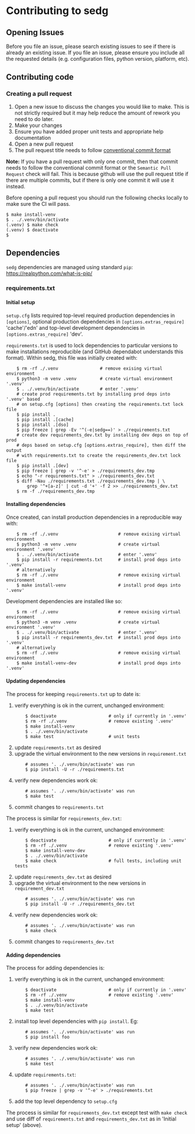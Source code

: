 # Contributing to sedg

## Opening Issues

Before you file an issue, please search existing issues to see if there is
already an existing issue. If you file an issue, please ensure you include all
the requested details (e.g. configuration files, python version, platform,
etc).

## Contributing code

### Creating a pull request

1. Open a new issue to discuss the changes you would like to make. This is not
   strictly required but it may help reduce the amount of rework you need to do
   later.
2. Make your changes
3. Ensure you have added proper unit tests and appropriate help documentation
4. Open a new pull request
6. The pull request title needs to follow [conventional commit format](https://www.conventionalcommits.org/en/v1.0.0/#summary)

**Note:** If you have a pull request with only one commit, then that commit
needs to follow the conventional commit format or the `Semantic Pull Request`
check will fail. This is because github will use the pull request title if
there are multiple commits, but if there is only one commit it will use it
instead.

Before opening a pull request you should run the following checks locally to
make sure the CI will pass.

```shell
$ make install-venv
$ . ./.venv/bin/activate
(.venv) $ make check
(.venv) $ deactivate
$
```

## Dependencies

`sedg` dependencies are managed using standard `pip`:
https://realpython.com/what-is-pip/

### requirements.txt

#### Initial setup

`setup.cfg` lists required top-level required production dependencies in
`[options]`, optional production dependencies in `[options.extras_require]`
'cache'/'edn' and top-level development dependencies in
`[options.extras_require]` 'dev'.

`requirements.txt` is used to lock dependencies to particular versions to make
installations reproducible (and GitHub dependabot understands this format).
Within sedg, this file was initially created with:

```
    $ rm -rf ./.venv                # remove exising virtual environment
    $ python3 -m venv .venv         # create virtual environment '.venv'
    $ . ./.venv/bin/activate        # enter '.venv'
    # create prod requirements.txt by installing prod deps into '.venv' based
    # on setup.cfg [options] then creating the requirements.txt lock file
    $ pip install .
    $ pip install .[cache]
    $ pip install .[dso]
    $ pip freeze | grep -Ev '^(-e|sedg==)' > ./requirements.txt
    # create dev requirements_dev.txt by installing dev deps on top of prod
    # deps based on setup.cfg [options.extras_require], then diff the output
    # with requirements.txt to create the requirements_dev.txt lock file
    $ pip install .[dev]
    $ pip freeze | grep -v '^-e' > ./requirements_dev.tmp
    $ echo "-r requirements.txt" > ./requirements_dev.txt
    $ diff -Nau ./requirements.txt ./requirements_dev.tmp | \
        grep '^+[a-z]' | cut -d '+' -f 2 >> ./requirements_dev.txt
    $ rm -f ./requirements_dev.tmp
```

#### Installing dependencies

Once created, can install production dependencies in a reproducible way with:

```
    $ rm -rf ./.venv                       # remove exising virtual environment
    $ python3 -m venv .venv                # create virtual environment '.venv'
    $ . ./.venv/bin/activate               # enter '.venv'
    $ pip install -r requirements.txt      # install prod deps into '.venv'
    # alternatively
    $ rm -rf ./.venv                       # remove exising virtual environment
    $ make install-venv                    # install prod deps into '.venv'
```

Development dependencies are installed like so:

```
    $ rm -rf ./.venv                       # remove exising virtual environment
    $ python3 -m venv .venv                # create virtual environment '.venv'
    $ . ./.venv/bin/activate               # enter '.venv'
    $ pip install -r requirements_dev.txt  # install prod deps into '.venv'
    # alternatively
    $ rm -rf ./.venv                       # remove exising virtual environment
    $ make install-venv-dev                # install prod deps into '.venv'
```

#### Updating dependencies

The process for keeping `requirements.txt` up to date is:

1. verify everything is ok in the current, unchanged environment:
    ```
        $ deactivate                    # only if currently in '.venv'
        $ rm -rf ./.venv                # remove existing '.venv'
        $ make install-venv
        $ . ./.venv/bin/activate
        $ make test                     # unit tests
    ```
2. update `requirements.txt` as desired
3. upgrade the virtual environment to the new versions in `requirement.txt`
    ```
        # assumes '. ./.venv/bin/activate' was run
        $ pip install -U -r ./requirements.txt
    ```
4. verify new dependencies work ok:
    ```
        # assumes '. ./.venv/bin/activate' was run
        $ make test
    ```
5. commit changes to `requirements.txt`

The process is similar for `requirements_dev.txt`:

1. verify everything is ok in the current, unchanged environment:
    ```
        $ deactivate                    # only if currently in '.venv'
        $ rm -rf ./.venv                # remove existing '.venv'
        $ make install-venv-dev
        $ . ./.venv/bin/activate
        $ make check                    # full tests, including unit tests
    ```
2. update `requirements_dev.txt` as desired
3. upgrade the virtual environment to the new versions in `requirement_dev.txt`
    ```
        # assumes '. ./.venv/bin/activate' was run
        $ pip install -U -r ./requirements_dev.txt
    ```
4. verify new dependencies work ok:
    ```
        # assumes '. ./.venv/bin/activate' was run
        $ make check
    ```
5. commit changes to `requirements_dev.txt`


#### Adding dependencies

The process for adding dependencies is:

1. verify everything is ok in the current, unchanged environment:
    ```
        $ deactivate                    # only if currently in '.venv'
        $ rm -rf ./.venv                # remove existing '.venv'
        $ make install-venv
        $ . ./.venv/bin/activate
        $ make test
    ```
2. install top level dependencies with `pip install`. Eg:
    ```
        # assumes '. ./.venv/bin/activate' was run
        $ pip install foo
    ```
3. verify new dependencies work ok:
    ```
        # assumes '. ./.venv/bin/activate' was run
        $ make test
    ```
4. update `requirements.txt`:
    ```
        # assumes '. ./.venv/bin/activate' was run
        $ pip freeze | grep -v '^-e' > ./requirements.txt
    ```
5. add the top level dependency to `setup.cfg`

The process is similar for `requirements_dev.txt` except test with `make check`
and use diff of `requirements.txt` and `requirements_dev.txt` as in 'Initial
setup' (above).
